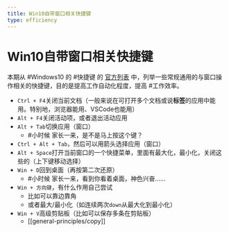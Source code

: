 ```yaml
---
title: Win10自带窗口相关快捷键
type: efficiency
---
```


# Win10自带窗口相关快捷键
本期从 #Windows10 的 #快捷键 的
[官方列表](https://support.microsoft.com/zh-cn/windows/windows-%E7%9A%84%E9%94%AE%E7%9B%98%E5%BF%AB%E6%8D%B7%E6%96%B9%E5%BC%8F-dcc61a57-8ff0-cffe-9796-cb9706c75eec#WindowsVersion=Windows_10)
中，列举一些常规通用的与窗口操作相关的快捷键，目的是提高工作自动化程度，提高 #工作效率。
- `Ctrl + F4`关闭当前文档（一般来说在可打开多个文档或说**标签**的应用中能用。特别地，浏览器能用、VSCode也能用）
- `Alt + F4`关闭活动项，或者退出活动应用
- `Alt + Tab`切换应用（窗口）
  - #小时候 家长一来，是不是马上按这个键？
- `Ctrl + Alt + Tab`，然后可以用箭头选择应用（窗口）
- `Alt + Space`打开当前窗口的一个快捷菜单，里面有最大化，最小化，关闭这些的（上下键移动选择）
- `Win + D`回到桌面（再按第二次还原）
  - #小时候 家长一来，看到你看着桌面，神色兴奋……
- `Win + 方向键`，有什么作用自己尝试
  - 比如可以靠边靠角
  - 或者最大/最小化（如连续两次`down`从最大化到最小化）
- `Win + V`高级剪贴板（比如可以保存多条在剪贴板）
  - [[general-principles/copy]]